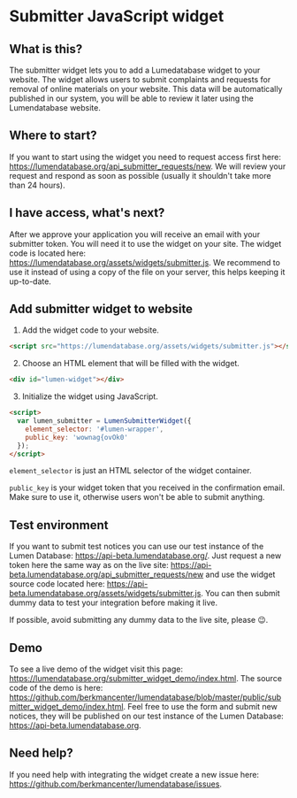 # Submitter JavaScript widget
## What is this?
The submitter widget lets you to add a Lumedatabase widget to your website. The widget allows users to submit complaints and requests for removal of online materials on your website. This data will be automatically published in our system, you will be able to review it later using the Lumendatabase website.
## Where to start?
If you want to start using the widget you need to request access first here: https://lumendatabase.org/api_submitter_requests/new. We will review your request and respond as soon as possible (usually it shouldn't take more than 24 hours).
## I have access, what's next?
After we approve your application you will receive an email with your submitter token. You will need it to use the widget on your site.
The widget code is located here: https://lumendatabase.org/assets/widgets/submitter.js. We recommend to use it instead of using a copy of the file on your server, this helps keeping it up-to-date.
## Add submitter widget to website

 1. Add the widget code to your website.
```html
<script src="https://lumendatabase.org/assets/widgets/submitter.js"></script>
```
 2. Choose an HTML element that will be filled with the widget.
```html
<div id="lumen-widget"></div>
```
 3. Initialize the widget using JavaScript.
```html
<script>
  var lumen_submitter = LumenSubmitterWidget({
    element_selector: '#lumen-wrapper',
    public_key: 'wownag{ovOk0'
  });
</script>
```
`element_selector` is just an HTML selector of the widget container.

`public_key` is your widget token that you received in the confirmation email. Make sure to use it, otherwise users won't be able to submit anything.
## Test environment
If you want to submit test notices you can use our test instance of the Lumen Database: https://api-beta.lumendatabase.org/. Just request a new token here the same way as on the live site: https://api-beta.lumendatabase.org/api_submitter_requests/new and use the widget source code located here: https://api-beta.lumendatabase.org/assets/widgets/submitter.js. You can then submit dummy data to test your integration before making it live.

If possible, avoid submitting any dummy data to the live site, please 😉.
## Demo
To see a live demo of the widget visit this page: https://lumendatabase.org/submitter_widget_demo/index.html. The source code of the demo is here: https://github.com/berkmancenter/lumendatabase/blob/master/public/submitter_widget_demo/index.html. Feel free to use the form and submit new notices, they will be published on our test instance of the Lumen Database: https://api-beta.lumendatabase.org.
## Need help?
If you need help with integrating the widget create a new issue here: https://github.com/berkmancenter/lumendatabase/issues.
